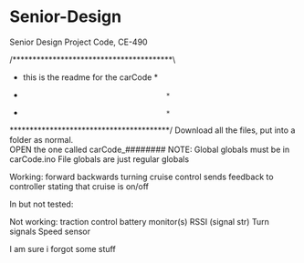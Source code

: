 Senior-Design
=============

Senior Design Project Code, CE-490



/****************************************\
* this is the readme for the carCode     *
*                                        *
*                                        *
\****************************************/
Download all the files, put into a folder as normal.  
        OPEN the one called carCode_########
        NOTE: Global globals must be in carCode.ino
                File globals are just regular globals


Working:
        forward backwards
        turning
        cruise control
                sends feedback to controller stating that cruise is on/off

In but not tested:
        


Not working:
        traction control
        battery monitor(s)
        RSSI (signal str)
        Turn signals
        Speed sensor

        
I am sure i forgot some stuff
